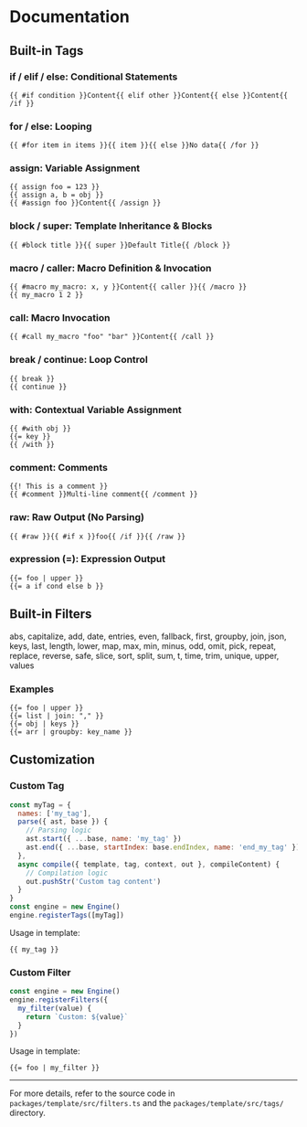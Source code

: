 # Documentation

## Built-in Tags

### **if / elif / else**: Conditional Statements

```jianjia
{{ #if condition }}Content{{ elif other }}Content{{ else }}Content{{ /if }}
```

### **for / else**: Looping

```jianjia
{{ #for item in items }}{{ item }}{{ else }}No data{{ /for }}
```

### **assign**: Variable Assignment

```jianjia
{{ assign foo = 123 }}
{{ assign a, b = obj }}
{{ #assign foo }}Content{{ /assign }}
```

### **block / super**: Template Inheritance & Blocks

```jianjia
{{ #block title }}{{ super }}Default Title{{ /block }}
```

### **macro / caller**: Macro Definition & Invocation

```jianjia
{{ #macro my_macro: x, y }}Content{{ caller }}{{ /macro }}
{{ my_macro 1 2 }}
```

### **call**: Macro Invocation

```jianjia
{{ #call my_macro "foo" "bar" }}Content{{ /call }}
```

### **break / continue**: Loop Control

```jianjia
{{ break }}
{{ continue }}
```

### **with**: Contextual Variable Assignment

```jianjia
{{ #with obj }}
{{= key }}
{{ /with }}
```

### **comment**: Comments

```jianjia
{{! This is a comment }}
{{ #comment }}Multi-line comment{{ /comment }}
```

### **raw**: Raw Output (No Parsing)

```jianjia
{{ #raw }}{{ #if x }}foo{{ /if }}{{ /raw }}
```

### **expression (=)**: Expression Output

```jianjia
{{= foo | upper }}
{{= a if cond else b }}
```

## Built-in Filters

abs, capitalize, add, date, entries, even, fallback, first, groupby, join, json, keys, last, length, lower, map, max, min, minus, odd, omit, pick, repeat, replace, reverse, safe, slice, sort, split, sum, t, time, trim, unique, upper, values

### Examples

```jianjia
{{= foo | upper }}
{{= list | join: "," }}
{{= obj | keys }}
{{= arr | groupby: key_name }}
```

## Customization

### Custom Tag

```javascript
const myTag = {
  names: ['my_tag'],
  parse({ ast, base }) {
    // Parsing logic
    ast.start({ ...base, name: 'my_tag' })
    ast.end({ ...base, startIndex: base.endIndex, name: 'end_my_tag' })
  },
  async compile({ template, tag, context, out }, compileContent) {
    // Compilation logic
    out.pushStr('Custom tag content')
  }
}
const engine = new Engine()
engine.registerTags([myTag])
```

Usage in template:

```jianjia
{{ my_tag }}
```

### Custom Filter

```javascript
const engine = new Engine()
engine.registerFilters({
  my_filter(value) {
    return `Custom: ${value}`
  }
})
```

Usage in template:

```jianjia
{{= foo | my_filter }}
```

---

For more details, refer to the source code in `packages/template/src/filters.ts` and the `packages/template/src/tags/` directory.
